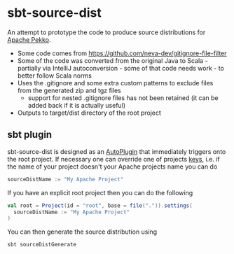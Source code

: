 # sbt-source-dist

An attempt to prototype the code to produce source distributions for
[Apache Pekko](https://github.com/apache/incubator-pekko).

* Some code comes from https://github.com/neva-dev/gitignore-file-filter
* Some of the code was converted from the original Java to Scala - partially via IntelliJ autoconversion - some of that
  code needs work - to better follow Scala norms
* Uses the .gitignore and some extra custom patterns to exclude files from the generated zip and tgz files
    * support for nested .gitignore files has not been retained (it can be added back if it is actually useful)
* Outputs to target/dist directory of the root project

## sbt plugin

sbt-source-dist is designed as an [AutoPlugin](https://www.scala-sbt.org/1.x/docs/Plugins.html) that immediately
triggers onto the root project. If necessary one can override one of
projects [keys](/src/main/scala/com/github/pjfanning/sourcedist/SourceDistKeys.scala), i.e. if the name of your project
doesn't your Apache projects name you can do

```sbt
sourceDistName := "My Apache Project"
```

If you have an explicit root project then you can do the following

```sbt
val root = Project(id = "root", base = file(".")).settings(
  sourceDistName := "My Apache Project"
)
```

You can then generate the source distribution using

```
sbt sourceDistGenerate
```
